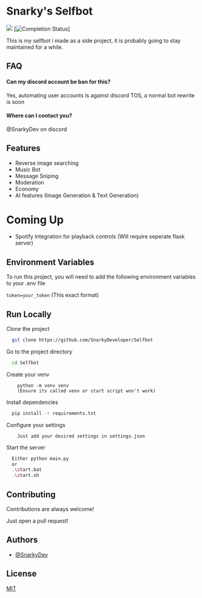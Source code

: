 
# Snarky's Selfbot
![](https://tokei.rs/b1/github/SnarkyDeveloper/Selfbot) [![Completion Status](https://img.shields.io/endpoint?url=https://raw.githubusercontent.com/SnarkyDeveloper/Selfbot/master/.github/badges/completion.json)]

This is my selfbot i made as a side project, it is probably going to stay maintained for a while.


## FAQ

#### Can my discord account be ban for this?

Yes, automating user accounts is against discord TOS, a normal bot rewrite is soon

#### Where can I contact you?
@SnarkyDev on discord


## Features

- Reverse image searching
- Music Bot
- Message Sniping
- Moderation
- Economy 
- AI features (Image Generation & Text Generation)

# Coming Up
- Spotify Integration for playback controls (Will require seperate flask server)

## Environment Variables

To run this project, you will need to add the following environment variables to your .env file

`token=your_token` (This exact format)


## Run Locally

Clone the project

```bash
  git clone https://github.com/SnarkyDeveloper/Selfbot
```

Go to the project directory

```bash
  cd Selfbot
```
Create your venv
```
    python -m venv venv
    (Ensure its called venv or start script won't work)
```
Install dependencies

```bash
  pip install -r requirements.txt
```
Configure your settings
```
    Just add your desired settings in settings.json
```
Start the server

```bash
  Either python main.py
  or 
  .\start.bat 
  .\start.sh
```


## Contributing

Contributions are always welcome!

Just open a pull request!
## Authors

- [@SnarkyDev](https://github.com/SnarkyDev) 


## License

[MIT](https://choosealicense.com/licenses/mit/)


